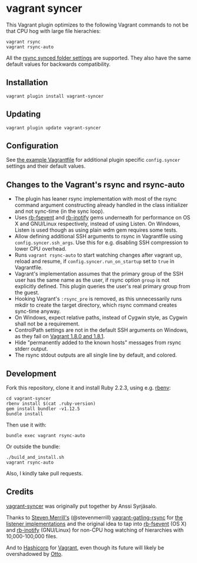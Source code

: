 # vagrant syncer

  This Vagrant plugin optimizes to the following Vagrant commands to not
  be that CPU hog with large file hierachies:

    vagrant rsync
    vagrant rsync-auto

  All the [rsync synced folder settings](https://docs.vagrantup.com/v2/synced-folders/rsync.html)
  are supported. They also have the same default values for backwards compatibility.


## Installation

    vagrant plugin install vagrant-syncer


## Updating

    vagrant plugin update vagrant-syncer


## Configuration

See [the example Vagrantfile](https://github.com/asyrjasalo/vagrant-syncer/blob/master/example/Vagrantfile)
for additional plugin specific ```config.syncer``` settings and their default
values.


## Changes to the Vagrant's rsync and rsync-auto

- The plugin has leaner rsync implementation with most of the rsync command
  argument constructing already handled in the class initializer and not
  sync-time (in the sync loop).
- Uses [rb-fsevent](https://github.com/thibaudgg/rb-fsevent) and
  [rb-inotify](https://github.com/nex3/rb-inotify) gems underneath for
  performance on OS X and GNU/Linux respectively, instead of using Listen.
  On Windows, Listen is used though as using plain wdm gem requires some tests.
- Allow defining additional SSH arguments to rsync in Vagrantfile using
  ```config.syncer.ssh_args```. Use this for e.g. disabling SSH compression to
  lower CPU overhead.
- Runs ```vagrant rsync-auto``` to start watching changes after vagrant up,
  reload and resume, if ```config.syncer.run_on_startup``` set to ```true```
  in Vagrantfile.
- Vagrant's implementation assumes that the primary group of the SSH user
  has the same name as the user, if rsync option ```group``` is not explicitly
  defined. This plugin queries the user's real primary group from the guest.
- Hooking Vagrant's ```:rsync_pre``` is removed, as this unnecessarily runs
  mkdir to create the target directory, which rsync command creates sync-time
  anyway.
- On Windows, expect relative paths, instead of Cygwin style, as Cygwin shall
  not be a requirement.
- ControlPath settings are not in the default SSH arguments on Windows,
  as they fail on
  [Vagrant 1.8.0 and 1.8.1](https://github.com/mitchellh/vagrant/issues/7046).
- Hide "permanently added to the known hosts" messages from rsync stderr output.
- The rsync stdout outputs are all single line by default, and colored.


## Development

Fork this repository, clone it and install Ruby 2.2.3, using e.g.
[rbenv](https://github.com/sstephenson/rbenv):

    cd vagrant-syncer
    rbenv install $(cat .ruby-version)
    gem install bundler -v1.12.5
    bundle install

Then use it with:

    bundle exec vagrant rsync-auto

Or outside the bundle:

    ./build_and_install.sh
    vagrant rsync-auto

Also, I kindly take pull requests.

## Credits

[vagrant-syncer](https://github.com/asyrjasalo/vagrant-syncer) was originally
put together by Anssi Syrjäsalo.

Thanks to [Steven Merrill's](https://github.com/smerrill) (@stevenmerrill)
[vagrant-gatling-rsync](https://github.com/smerrill/vagrant-gatling-rsync) for
[the listener implementations](https://github.com/smerrill/vagrant-gatling-rsync/tree/master/lib/vagrant-gatling-rsync/listen) and the original idea to tap into [rb-fsevent](https://github.com/thibaudgg/rb-fsevent)
(OS X) and [rb-inotify](https://github.com/nex3/rb-inotify) (GNU/Linux) for
non-CPU hog watching of hierarchies with 10,000-100,000 files.

And to [Hashicorp](https://github.com/hashicorp) for
[Vagrant](https://github.com/mitchellh/vagrant), even though its future will
likely be overshadowed by [Otto](https://github.com/hashicorp/otto).
